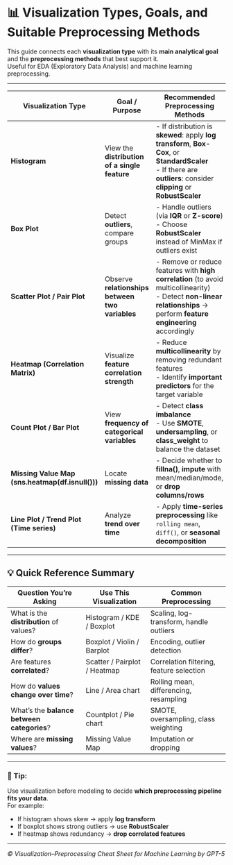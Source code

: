 # 📊 Visualization Types, Goals, and Suitable Preprocessing Methods

This guide connects each **visualization type** with its **main analytical goal** and the **preprocessing methods** that best support it.  
Useful for EDA (Exploratory Data Analysis) and machine learning preprocessing.

---

| **Visualization Type**                          | **Goal / Purpose**                                   | **Recommended Preprocessing Methods**                                                                                                                                       |
| ------------------------------------------------ | ---------------------------------------------------- | --------------------------------------------------------------------------------------------------------------------------------------------------------------------------- |
| **Histogram**                                   | View the **distribution of a single feature**        | - If distribution is **skewed**: apply **log transform**, **Box-Cox**, or **StandardScaler**  <br> - If there are **outliers**: consider **clipping** or **RobustScaler**    |
| **Box Plot**                                   | Detect **outliers**, compare groups                  | - Handle outliers (via **IQR** or **Z-score**)  <br> - Choose **RobustScaler** instead of MinMax if outliers exist                                                          |
| **Scatter Plot / Pair Plot**                   | Observe **relationships between two variables**      | - Remove or reduce features with **high correlation** (to avoid multicollinearity) <br> - Detect **non-linear relationships** → perform **feature engineering** accordingly  |
| **Heatmap (Correlation Matrix)**                | Visualize **feature correlation strength**           | - Reduce **multicollinearity** by removing redundant features  <br> - Identify **important predictors** for the target variable                                              |
| **Count Plot / Bar Plot**                       | View **frequency of categorical variables**          | - Detect **class imbalance**  <br> - Use **SMOTE**, **undersampling**, or **class_weight** to balance the dataset                                                           |
| **Missing Value Map (sns.heatmap(df.isnull()))** | Locate **missing data**                              | - Decide whether to **fillna()**, **impute** with mean/median/mode, or **drop columns/rows**                                                                                |
| **Line Plot / Trend Plot (Time series)**         | Analyze **trend over time**                          | - Apply **time-series preprocessing** like `rolling mean`, `diff()`, or **seasonal decomposition**                                                                          |

---

## 💡 Quick Reference Summary

| **Question You’re Asking** | **Use This Visualization** | **Common Preprocessing** |
|-----------------------------|-----------------------------|----------------------------|
| What is the **distribution** of values? | Histogram / KDE / Boxplot | Scaling, log-transform, handle outliers |
| How do **groups differ**? | Boxplot / Violin / Barplot | Encoding, outlier detection |
| Are features **correlated**? | Scatter / Pairplot / Heatmap | Correlation filtering, feature selection |
| How do **values change over time**? | Line / Area chart | Rolling mean, differencing, resampling |
| What’s the **balance between categories**? | Countplot / Pie chart | SMOTE, oversampling, class weighting |
| Where are **missing values**? | Missing Value Map | Imputation or dropping |

---

### 🧠 Tip:
Use visualization before modeling to decide **which preprocessing pipeline fits your data**.  
For example:
- If histogram shows skew → apply **log transform**  
- If boxplot shows strong outliers → use **RobustScaler**  
- If heatmap shows redundancy → **drop correlated features**

---

_© Visualization–Preprocessing Cheat Sheet for Machine Learning by GPT-5_

